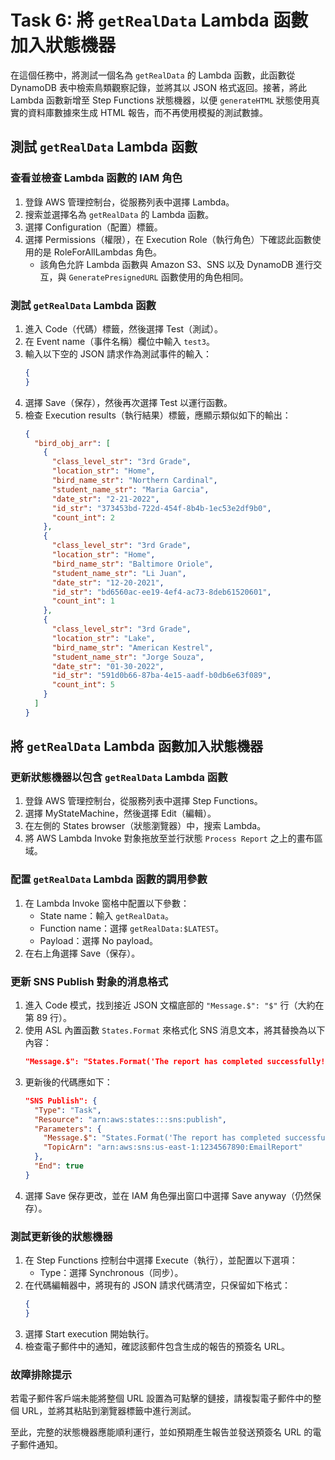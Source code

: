 # Task 6: 將 `getRealData` Lambda 函數加入狀態機器

在這個任務中，將測試一個名為 `getRealData` 的 Lambda 函數，此函數從 DynamoDB 表中檢索鳥類觀察記錄，並將其以 JSON 格式返回。接著，將此 Lambda 函數新增至 Step Functions 狀態機器，以便 `generateHTML` 狀態使用真實的資料庫數據來生成 HTML 報告，而不再使用模擬的測試數據。

## 測試 `getRealData` Lambda 函數

### 查看並檢查 Lambda 函數的 IAM 角色

1. 登錄 AWS 管理控制台，從服務列表中選擇 Lambda。
2. 搜索並選擇名為 `getRealData` 的 Lambda 函數。
3. 選擇 Configuration（配置）標籤。
4. 選擇 Permissions（權限），在 Execution Role（執行角色）下確認此函數使用的是 RoleForAllLambdas 角色。
   - 該角色允許 Lambda 函數與 Amazon S3、SNS 以及 DynamoDB 進行交互，與 `GeneratePresignedURL` 函數使用的角色相同。

### 測試 `getRealData` Lambda 函數

1. 進入 Code（代碼）標籤，然後選擇 Test（測試）。
2. 在 Event name（事件名稱）欄位中輸入 `test3`。
3. 輸入以下空的 JSON 請求作為測試事件的輸入：
   ```json
   {
   }
   ```
4. 選擇 Save（保存），然後再次選擇 Test 以運行函數。
5. 檢查 Execution results（執行結果）標籤，應顯示類似如下的輸出：
   ```json
   {
     "bird_obj_arr": [
       {
         "class_level_str": "3rd Grade",
         "location_str": "Home",
         "bird_name_str": "Northern Cardinal",
         "student_name_str": "Maria Garcia",
         "date_str": "2-21-2022",
         "id_str": "373453bd-722d-454f-8b4b-1ec53e2df9b0",
         "count_int": 2
       },
       {
         "class_level_str": "3rd Grade",
         "location_str": "Home",
         "bird_name_str": "Baltimore Oriole",
         "student_name_str": "Li Juan",
         "date_str": "12-20-2021",
         "id_str": "bd6560ac-ee19-4ef4-ac73-8deb61520601",
         "count_int": 1
       },
       {
         "class_level_str": "3rd Grade",
         "location_str": "Lake",
         "bird_name_str": "American Kestrel",
         "student_name_str": "Jorge Souza",
         "date_str": "01-30-2022",
         "id_str": "591d0b66-87ba-4e15-aadf-b0db6e63f089",
         "count_int": 5
       }
     ]
   }
   ```

## 將 `getRealData` Lambda 函數加入狀態機器

### 更新狀態機器以包含 `getRealData` Lambda 函數

1. 登錄 AWS 管理控制台，從服務列表中選擇 Step Functions。
2. 選擇 MyStateMachine，然後選擇 Edit（編輯）。
3. 在左側的 States browser（狀態瀏覽器）中，搜索 Lambda。
4. 將 AWS Lambda Invoke 對象拖放至並行狀態 `Process Report` 之上的畫布區域。

### 配置 `getRealData` Lambda 函數的調用參數

1. 在 Lambda Invoke 窗格中配置以下參數：
   - State name：輸入 `getRealData`。
   - Function name：選擇 `getRealData:$LATEST`。
   - Payload：選擇 No payload。
2. 在右上角選擇 Save（保存）。

### 更新 SNS Publish 對象的消息格式

1. 進入 Code 模式，找到接近 JSON 文檔底部的 `"Message.$": "$"` 行（大約在第 89 行）。
2. 使用 ASL 內置函數 `States.Format` 來格式化 SNS 消息文本，將其替換為以下內容：
   ```json
   "Message.$": "States.Format('The report has completed successfully! Here is your secure URL:\\n\\n{}', $[1].presigned_url_str)"
   ```
3. 更新後的代碼應如下：
   ```json
   "SNS Publish": {
     "Type": "Task",
     "Resource": "arn:aws:states:::sns:publish",
     "Parameters": {
       "Message.$": "States.Format('The report has completed successfully! Here is your secure URL:\\n\\n{}', $[1].presigned_url_str)",
       "TopicArn": "arn:aws:sns:us-east-1:1234567890:EmailReport"
     },
     "End": true
   }
   ```
4. 選擇 Save 保存更改，並在 IAM 角色彈出窗口中選擇 Save anyway（仍然保存）。

### 測試更新後的狀態機器

1. 在 Step Functions 控制台中選擇 Execute（執行），並配置以下選項：
   - Type：選擇 Synchronous（同步）。
2. 在代碼編輯器中，將現有的 JSON 請求代碼清空，只保留如下格式：
   ```json
   {
   }
   ```
3. 選擇 Start execution 開始執行。
4. 檢查電子郵件中的通知，確認該郵件包含生成的報告的預簽名 URL。

### 故障排除提示

若電子郵件客戶端未能將整個 URL 設置為可點擊的鏈接，請複製電子郵件中的整個 URL，並將其粘貼到瀏覽器標籤中進行測試。

至此，完整的狀態機器應能順利運行，並如預期產生報告並發送預簽名 URL 的電子郵件通知。